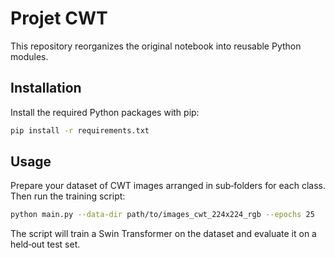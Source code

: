 # Projet CWT

This repository reorganizes the original notebook into reusable Python modules.

## Installation

Install the required Python packages with pip:

```bash
pip install -r requirements.txt
```

## Usage

Prepare your dataset of CWT images arranged in sub‑folders for each class. Then
run the training script:

```bash
python main.py --data-dir path/to/images_cwt_224x224_rgb --epochs 25
```

The script will train a Swin Transformer on the dataset and evaluate it on a
held‑out test set.
